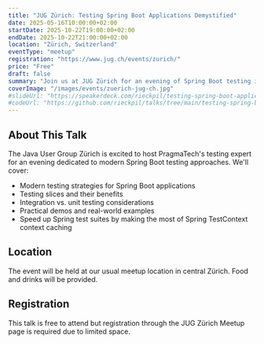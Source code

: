 ```yaml
---
title: "JUG Zürich: Testing Spring Boot Applications Demystified"
date: 2025-05-16T10:00:00+02:00
startDate: 2025-10-22T19:00:00+02:00
endDate: 2025-10-22T21:00:00+02:00
location: "Zürich, Switzerland"
eventType: "meetup"
registration: "https://www.jug.ch/events/zurich/"
price: "Free"
draft: false
summary: "Join us at JUG Zürich for an evening of Spring Boot testing insights and best practices."
coverImage: "/images/events/zuerich-jug-ch.jpg"
#slideUrl: "https://speakerdeck.com/rieckpil/testing-spring-boot-applications-demystified-jug-hh-2025"
#codeUrl: "https://github.com/rieckpil/talks/tree/main/testing-spring-boot-applications-demystified"
---
```


## About This Talk

The Java User Group Zürich is excited to host PragmaTech's testing expert for an evening dedicated to modern Spring Boot testing approaches. We'll cover:

- Modern testing strategies for Spring Boot applications
- Testing slices and their benefits
- Integration vs. unit testing considerations
- Practical demos and real-world examples
- Speed up Spring test suites by making the most of Spring TestContext context caching

## Location

The event will be held at our usual meetup location in central Zürich. Food and drinks will be provided.

## Registration

This talk is free to attend but registration through the JUG Zürich Meetup page is required due to limited space.
